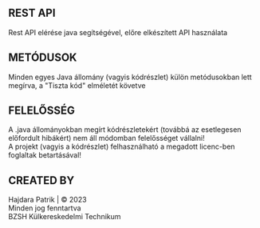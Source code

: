 ## REST API

Rest API elérése java segítségével, előre elkészített API használata

## METÓDUSOK

Minden egyes Java állomány (vagyis kódrészlet) külön metódusokban lett megírva, a "Tiszta kód" elméletét követve

## FELELŐSSÉG

A .java állományokban megírt kódrészletekért (továbbá az esetlegesen előfordult hibákért) nem áll módomban felelősséget vállalni! <br> A projekt (vagyis a kódrészlet) felhasználható a megadott licenc-ben foglaltak betartásával!

## CREATED BY

Hajdara Patrik | &copy; 2023 <br> Minden jog fenntartva <br> BZSH Külkereskedelmi Technikum
